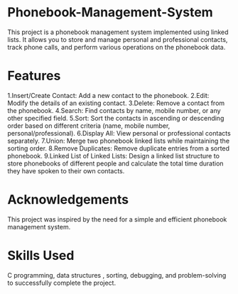 # Phonebook-Management-System
This project is a phonebook management system implemented using linked lists. It allows you to store and manage personal and professional contacts, track phone calls, and perform various operations on the phonebook data.

# Features
1.Insert/Create Contact: Add a new contact to the phonebook.
2.Edit: Modify the details of an existing contact.
3.Delete: Remove a contact from the phonebook.
4.Search: Find contacts by name, mobile number, or any other specified field.
5.Sort: Sort the contacts in ascending or descending order based on different criteria (name, mobile number, personal/professional).
6.Display All: View personal or professional contacts separately.
7.Union: Merge two phonebook linked lists while maintaining the sorting order.
8.Remove Duplicates: Remove duplicate entries from a sorted phonebook.
9.Linked List of Linked Lists: Design a linked list structure to store phonebooks of different people and calculate the total time duration they have spoken to their own contacts.

# Acknowledgements
This project was inspired by the need for a simple and efficient phonebook management system. 

# Skills Used
 C programming, data structures , sorting, debugging, and problem-solving to 
successfully complete the project.

